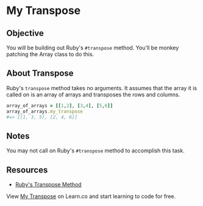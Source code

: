 

# My Transpose

## Objective

You will be building out Ruby's `#transpose` method. You'll be monkey patching the Array class to do this.

## About Transpose

Ruby's `transpose` method takes no arguments. It assumes that the array it is called on is an array of arrays and transposes the rows and columns.

```ruby
array_of_arrays = [[1,2], [3,4], [5,6]]
array_of_arrays.my_transpose
#=> [[1, 3, 5], [2, 4, 6]]
```

## Notes

You may not call on Ruby's `#transpose` method to accomplish this task.

## Resources

* [Ruby's Transpose Method](http://ruby-doc.org/core-2.2.0/Array.html#method-i-transpose)

<p data-visibility='hidden'>View <a href='https://learn.co/lessons/my-transpose' title='My Transpose'>My Transpose</a> on Learn.co and start learning to code for free.</p>
